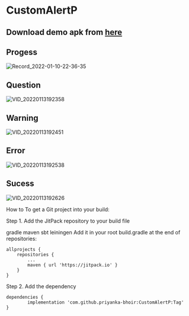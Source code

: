 # CustomAlertP

## Download demo apk from [here](https://github.com/priyanka-bhoir/CustomAlertP/blob/master/app/release/app-release.apk)


## Progess

![Record_2022-01-10-22-36-35](https://user-images.githubusercontent.com/58426635/149617866-89c81c90-f6a6-4fbf-bd93-5f674ea770ea.gif)

## Question

![VID_20220113192358](https://user-images.githubusercontent.com/58426635/149617889-6fba05ef-63d4-4391-953c-7d64b23a64a1.gif)

## Warning

![VID_20220113192451](https://user-images.githubusercontent.com/58426635/149617880-df96636a-a49c-4724-8176-9ffc9cd1d4e8.gif)

## Error 

![VID_20220113192538](https://user-images.githubusercontent.com/58426635/149617897-1eac8985-6ab7-4536-9dbd-024e22858d0e.gif)


## Sucess

![VID_20220113192626](https://user-images.githubusercontent.com/58426635/149617910-83d441fa-fb07-40af-bdd5-6c95b06290d2.gif)


How to
To get a Git project into your build:

Step 1. Add the JitPack repository to your build file

gradle
maven
sbt
leiningen
Add it in your root build.gradle at the end of repositories:

	allprojects {
		repositories {
			...
			maven { url 'https://jitpack.io' }
		}
	}
Step 2. Add the dependency

	dependencies {
	        implementation 'com.github.priyanka-bhoir:CustomAlertP:Tag'
	}
 
